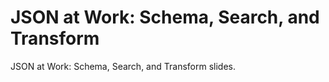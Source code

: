 JSON at Work: Schema, Search, and Transform
===========================================
JSON at Work: Schema, Search, and Transform slides.
